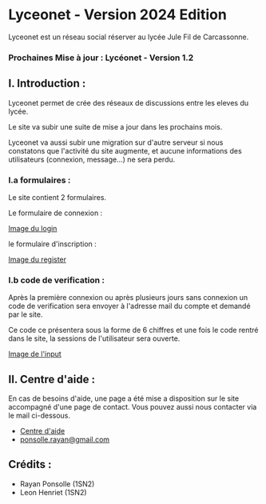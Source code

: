 # Lyceonet - Version 2024 Edition

Lyceonet est un réseau social réserver au lycée Jule Fil de Carcassonne.

### Prochaines Mise à jour : Lycéonet - Version 1.2

## I. Introduction :

Lyceonet permet de crée des réseaux de discussions entre les eleves du lycée.

Le site va subir une suite de mise a jour dans les prochains mois.

Lyceonet va aussi subir une migration sur d'autre serveur si nous constatons
que l'activité du site augmente, et aucune informations des utilisateurs (connexion, message...) ne sera perdu.

### I.a formulaires :

Le site contient 2 formulaires.

Le formulaire de connexion :

[Image du login](#)

le formulaire d'inscription :

[Image du register](#)

### I.b code de verification :

Après la première connexion ou après plusieurs jours sans connexion un code de verification sera envoyer à
l'adresse mail du compte et demandé par le site.

Ce code ce présentera sous la forme de 6 chiffres et une fois le code rentré dans le site, la sessions de 
l'utilisateur sera ouverte.

[Image de l'input](#)

## II. Centre d'aide :
En cas de besoins d'aide, une page a été mise a disposition sur le site accompagné d'une page de contact.
Vous pouvez aussi nous contacter via le mail ci-dessous.

- [Centre d'aide](#)
- [ponsolle.rayan@gmail.com](#)

## Crédits :
- Rayan Ponsolle (1SN2)
- Leon Henriet (1SN2)
